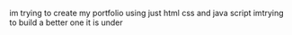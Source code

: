
im trying to create my portfolio using just html css and java script
imtrying to build a better one 
it is under 
